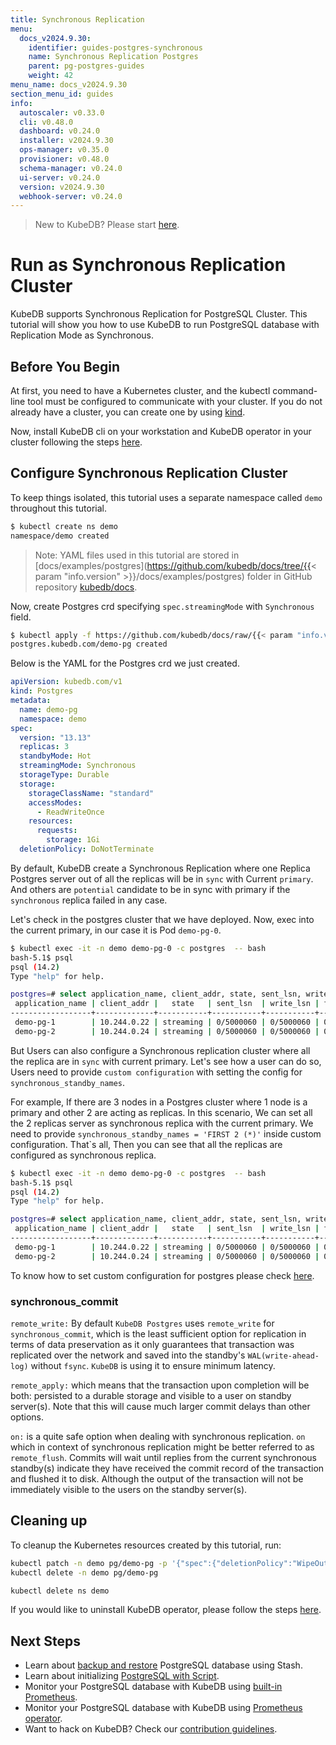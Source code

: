```yaml
---
title: Synchronous Replication
menu:
  docs_v2024.9.30:
    identifier: guides-postgres-synchronous
    name: Synchronous Replication Postgres
    parent: pg-postgres-guides
    weight: 42
menu_name: docs_v2024.9.30
section_menu_id: guides
info:
  autoscaler: v0.33.0
  cli: v0.48.0
  dashboard: v0.24.0
  installer: v2024.9.30
  ops-manager: v0.35.0
  provisioner: v0.48.0
  schema-manager: v0.24.0
  ui-server: v0.24.0
  version: v2024.9.30
  webhook-server: v0.24.0
---
```


> New to KubeDB? Please start [here](/docs/v2024.9.30/README).

# Run as Synchronous Replication Cluster

KubeDB supports Synchronous Replication for PostgreSQL Cluster. This tutorial will show you how to use KubeDB to run PostgreSQL database with Replication Mode as Synchronous.

## Before You Begin

At first, you need to have a Kubernetes cluster, and the kubectl command-line tool must be configured to communicate with your cluster. If you do not already have a cluster, you can create one by using [kind](https://kind.sigs.k8s.io/docs/user/quick-start/).

Now, install KubeDB cli on your workstation and KubeDB operator in your cluster following the steps [here](/docs/v2024.9.30/setup/README).

## Configure Synchronous Replication Cluster
To keep things isolated, this tutorial uses a separate namespace called `demo` throughout this tutorial.

```bash
$ kubectl create ns demo
namespace/demo created
```

> Note: YAML files used in this tutorial are stored in [docs/examples/postgres](https://github.com/kubedb/docs/tree/{{< param "info.version" >}}/docs/examples/postgres) folder in GitHub repository [kubedb/docs](https://github.com/kubedb/docs).


Now, create Postgres crd specifying `spec.streamingMode` with `Synchronous` field.

```bash
$ kubectl apply -f https://github.com/kubedb/docs/raw/{{< param "info.version" >}}/docs/examples/postgres/synchronous/postgres.yaml
postgres.kubedb.com/demo-pg created
```

Below is the YAML for the Postgres crd we just created.

```yaml
apiVersion: kubedb.com/v1
kind: Postgres
metadata:
  name: demo-pg
  namespace: demo
spec:
  version: "13.13"
  replicas: 3
  standbyMode: Hot
  streamingMode: Synchronous
  storageType: Durable
  storage:
    storageClassName: "standard"
    accessModes:
      - ReadWriteOnce
    resources:
      requests:
        storage: 1Gi
  deletionPolicy: DoNotTerminate
```

By default, KubeDB create a Synchronous Replication where one Replica Postgres server out of all the replicas will be in `sync` with Current `primary`. 
And others are `potential` candidate to be in sync with primary if the `synchronous` replica failed in any case. 

Let's check in the postgres cluster that we have deployed. Now, exec into the current primary, in our case it is Pod `demo-pg-0`.
```bash
$ kubectl exec -it -n demo demo-pg-0 -c postgres  -- bash
bash-5.1$ psql
psql (14.2)
Type "help" for help.

postgres=# select application_name, client_addr, state, sent_lsn, write_lsn, flush_lsn, replay_lsn, sync_state from pg_stat_replication;
 application_name | client_addr |   state   | sent_lsn  | write_lsn | flush_lsn | replay_lsn | sync_state 
------------------+-------------+-----------+-----------+-----------+-----------+------------+------------
 demo-pg-1        | 10.244.0.22 | streaming | 0/5000060 | 0/5000060 | 0/5000060 | 0/5000060  | sync
 demo-pg-2        | 10.244.0.24 | streaming | 0/5000060 | 0/5000060 | 0/5000060 | 0/5000060  | potential

```
But Users can also configure a Synchronous replication cluster where all the replica are in `sync` with current primary. 
Let's see how a user can do so, Users need to provide `custom configuration` with setting the config for `synchronous_standby_names`. 

For example, If there are 3 nodes in a Postgres cluster where 1 node is a primary and other 2 are acting as replicas. 
In this scenario, We can set all the 2 replicas server as synchronous replica with the current primary. 
We need to provide `synchronous_standby_names = 'FIRST 2 (*)'` inside custom configuration.
That`s all, Then you can see that all the replicas are configured as synchronous replica.
```bash
$ kubectl exec -it -n demo demo-pg-0 -c postgres  -- bash
bash-5.1$ psql
psql (14.2)
Type "help" for help.

postgres=# select application_name, client_addr, state, sent_lsn, write_lsn, flush_lsn, replay_lsn, sync_state from pg_stat_replication;
 application_name | client_addr |   state   | sent_lsn  | write_lsn | flush_lsn | replay_lsn | sync_state 
------------------+-------------+-----------+-----------+-----------+-----------+------------+------------
 demo-pg-1        | 10.244.0.22 | streaming | 0/5000060 | 0/5000060 | 0/5000060 | 0/5000060  | sync
 demo-pg-2        | 10.244.0.24 | streaming | 0/5000060 | 0/5000060 | 0/5000060 | 0/5000060  | sync

```
To know how to set custom configuration for postgres please check [here](/docs/v2024.9.30/guides/postgres/configuration/using-config-file).

### synchronous_commit
`remote_write:` By default `KubeDB Postgres` uses `remote_write` for `synchronous_commit`, which is the least sufficient option for replication
in terms of data preservation as it only guarantees that transaction was replicated over the network and saved into the 
standby's `WAL(write-ahead-log)` without `fsync`. `KubeDB` is using it to ensure minimum latency.

`remote_apply:` which means that the transaction upon completion will be both: persisted to a durable storage and visible 
to a user on standby server(s). Note that this will cause much larger commit delays than other options.

`on:` is a quite safe option when dealing with synchronous replication.
`on` which in context of synchronous replication might be better referred to as `remote_flush`. 
Commits will wait until replies from the current synchronous standby(s) indicate they have received the commit record of
the transaction and flushed it to disk. Although the output of the transaction will not be immediately visible to the users 
on the standby server(s).

## Cleaning up

To cleanup the Kubernetes resources created by this tutorial, run:

```bash
kubectl patch -n demo pg/demo-pg -p '{"spec":{"deletionPolicy":"WipeOut"}}' --type="merge"
kubectl delete -n demo pg/demo-pg

kubectl delete ns demo
```

If you would like to uninstall KubeDB operator, please follow the steps [here](/docs/v2024.9.30/setup/README).

## Next Steps

- Learn about [backup and restore](/docs/v2024.9.30/guides/postgres/backup/stash/overview/) PostgreSQL database using Stash.
- Learn about initializing [PostgreSQL with Script](/docs/v2024.9.30/guides/postgres/initialization/script_source).
- Monitor your PostgreSQL database with KubeDB using [built-in Prometheus](/docs/v2024.9.30/guides/postgres/monitoring/using-builtin-prometheus).
- Monitor your PostgreSQL database with KubeDB using [Prometheus operator](/docs/v2024.9.30/guides/postgres/monitoring/using-prometheus-operator).
- Want to hack on KubeDB? Check our [contribution guidelines](/docs/v2024.9.30/CONTRIBUTING).
